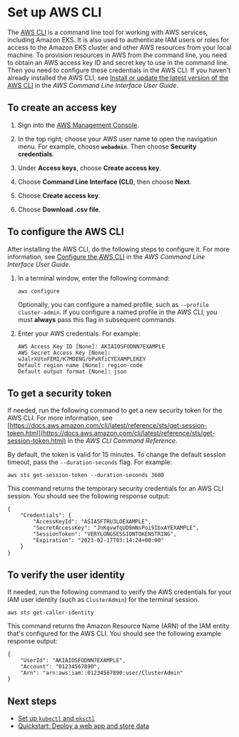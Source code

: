 # Set up AWS CLI<a name="install-awscli"></a>

The [AWS CLI](https://aws.amazon.com/cli/) is a command line tool for working with AWS services, including Amazon EKS\. It is also used to authenticate IAM users or roles for access to the Amazon EKS cluster and other AWS resources from your local machine\. To provision resources in AWS from the command line, you need to obtain an AWS access key ID and secret key to use in the command line\. Then you need to configure these credentials in the AWS CLI\. If you haven't already installed the AWS CLI, see [Install or update the latest version of the AWS CLI](https://docs.aws.amazon.com/cli/latest/userguide/cli-chap-install.html) in the *AWS Command Line Interface User Guide*\.

## To create an access key<a name="create-access-key"></a>

1. Sign into the [AWS Management Console](https://console.aws.amazon.com/)\.

1. In the top right, choose your AWS user name to open the navigation menu\. For example, choose **`webadmin`**\. Then choose **Security credentials**\.

1. Under **Access keys**, choose **Create access key**\.

1. Choose **Command Line Interface \(CLI\)**, then choose **Next**\.

1. Choose **Create access key**\.

1. Choose **Download \.csv file**\.

## To configure the AWS CLI<a name="configure-cli"></a>

After installing the AWS CLI, do the following steps to configure it\. For more information, see [Configure the AWS CLI](https://docs.aws.amazon.com/cli/latest/userguide/cli-chap-configure.html) in the *AWS Command Line Interface User Guide*\.

1. In a terminal window, enter the following command:

   ```
   aws configure
   ```

   Optionally, you can configure a named profile, such as `--profile cluster-admin`\. If you configure a named profile in the AWS CLI, you must **always** pass this flag in subsequent commands\.

1. Enter your AWS credentials\. For example:

   ```
   AWS Access Key ID [None]: AKIAIOSFODNN7EXAMPLE
   AWS Secret Access Key [None]: wJalrXUtnFEMI/K7MDENG/bPxRfiCYEXAMPLEKEY
   Default region name [None]: region-code
   Default output format [None]: json
   ```

## To get a security token<a name="security-token"></a>

If needed, run the following command to get a new security token for the AWS CLI\. For more information, see [https://docs.aws.amazon.com/cli/latest/reference/sts/get-session-token.html](https://docs.aws.amazon.com/cli/latest/reference/sts/get-session-token.html) in the *AWS CLI Command Reference*\.

By default, the token is valid for 15 minutes\. To change the default session timeout, pass the `--duration-seconds` flag\. For example:

```
aws sts get-session-token --duration-seconds 3600
```

This command returns the temporary security credentials for an AWS CLI session\. You should see the following response output:

```
{
    "Credentials": {
        "AccessKeyId": "ASIA5FTRU3LOEXAMPLE",
        "SecretAccessKey": "JnKgvwfqUD9mNsPoi9IbxAYEXAMPLE",
        "SessionToken": "VERYLONGSESSIONTOKENSTRING",
        "Expiration": "2023-02-17T03:14:24+00:00"
    }
}
```

## To verify the user identity<a name="verify-identity"></a>

If needed, run the following command to verify the AWS credentials for your IAM user identity \(such as `ClusterAdmin`\) for the terminal session\.

```
aws sts get-caller-identity
```

This command returns the Amazon Resource Name \(ARN\) of the IAM entity that's configured for the AWS CLI\. You should see the following example response output:

```
{
    "UserId": "AKIAIOSFODNN7EXAMPLE",
    "Account": "01234567890",
    "Arn": "arn:aws:iam::01234567890:user/ClusterAdmin"
}
```

## Next steps<a name="install-awscli-next-steps"></a>
+ [Set up `kubectl` and `eksctl`](install-kubectl.md)
+ [Quickstart: Deploy a web app and store data](quickstart.md)